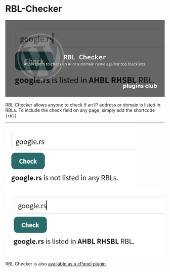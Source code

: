 # RBL-Checker

![Screenshot](assets/RBL-Checker-WordPress-Plugin-plugins.club_.png.webp)

RBL Checker allows anyone to check if an IP address or domain is listed in RBLs. To include the check field on any page, simply add the shortcode `[rbl]`

* * *

![Screenshot](assets/chrome_3mqnjOxNUs.png.webp) ![Screenshot](assets/chrome_rM6mExiisX.png.webp)

RBL Checker is also [available as a cPanel plugin](https://cpanelplugins.com/plugins/rbl-check-cpanel-plugin/).
